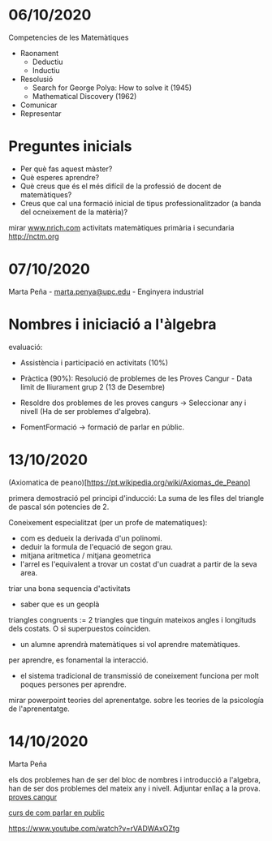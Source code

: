 # 06/10/2020 #

Competencies de les Matemàtiques
- Raonament
	- Deductiu
	- Inductiu
- Resolusió
	- Search for George Polya: How to solve it (1945)
	- Mathematical Discovery (1962)
- Comunicar
- Representar


# Preguntes inicials #
- Per què fas aquest màster?
- Què esperes aprendre?
- Què creus que és el més difícil de la professió de docent de matemàtiques?
- Creus que cal una formació inicial de tipus professionalitzador (a banda del ocneixement de la matèria)?

mirar www.nrich.com activitats matemàtiques primària i secundaria
http://nctm.org

# 07/10/2020 #

Marta Peña - marta.penya@upc.edu - Enginyera industrial

# Nombres i iniciació a l'àlgebra #

evaluació:
- Assistència i participació en activitats (10%)
- Pràctica (90%): Resolució de problemes de les Proves Cangur - Data límit de lliurament grup 2 (13 de Desembre)
- Resoldre dos problemes de les proves cangurs -> Seleccionar any i nivell (Ha de ser problemes d'algebra).

- FomentFormació -> formació de parlar en públic.

# 13/10/2020 #

(Axiomatica de peano)[https://pt.wikipedia.org/wiki/Axiomas_de_Peano]

primera demostració pel principi d'inducció: La suma de les files del triangle de pascal són potencies de 2.

Coneixement especialitzat (per un profe de matematiques):
- com es dedueix la derivada d'un polinomi.
- deduir la formula de l'equació de segon grau.
- mitjana aritmetica / mitjana geometrica
- l'arrel es l'equivalent a trovar un costat d'un cuadrat a partir de la seva area.

triar una bona sequencia d'activitats

- saber que es un geoplà

triangles congruents := 2 triangles que tinguin mateixos angles i longituds dels costats. O si superpuestos coinciden.


- un alumne aprendrà matemàtiques si vol aprendre matemàtiques.

per aprendre, es fonamental la interacció.

- el sistema tradicional de transmissió de coneixement funciona per molt poques persones per aprendre.

mirar powerpoint teories del aprenentatge. sobre les teories de la psicología de l'aprenentatge.


# 14/10/2020 #

Marta Peña

els dos problemes han de ser del bloc de nombres i introducció a l'algebra, han de ser dos problemes del mateix any i nivell. Adjuntar enllaç a la prova.
[proves cangur](http://www.cangur.org/cangur/anteriors/)

[curs de com parlar en public](https://www.fomentformacio.com/formacion/cursos-subvencionados/)

https://www.youtube.com/watch?v=rVADWAxOZtg
